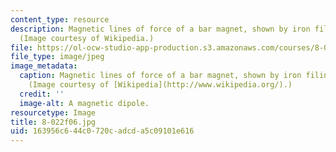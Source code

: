 ```yaml
---
content_type: resource
description: Magnetic lines of force of a bar magnet, shown by iron filings on paper.
  (Image courtesy of Wikipedia.)
file: https://ol-ocw-studio-app-production.s3.amazonaws.com/courses/8-022-physics-ii-electricity-and-magnetism-fall-2006/163956c644c0720cadcda5c09101e616_8-022f06.jpg
file_type: image/jpeg
image_metadata:
  caption: Magnetic lines of force of a bar magnet, shown by iron filings on paper.
    (Image courtesy of [Wikipedia](http://www.wikipedia.org/).)
  credit: ''
  image-alt: A magnetic dipole.
resourcetype: Image
title: 8-022f06.jpg
uid: 163956c6-44c0-720c-adcd-a5c09101e616
---
```

